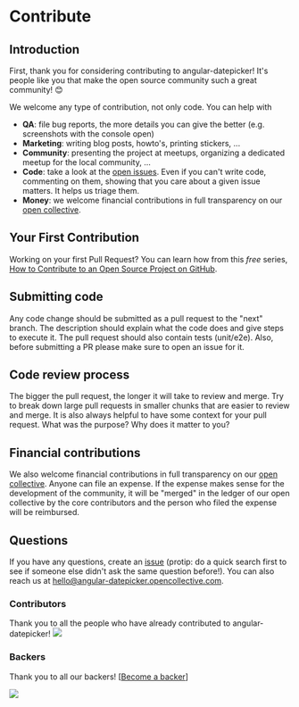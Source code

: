 # Contribute

## Introduction

First, thank you for considering contributing to angular-datepicker! It's people like you that make the open source community such a great community! 😊

We welcome any type of contribution, not only code. You can help with
- **QA**: file bug reports, the more details you can give the better (e.g. screenshots with the console open)
- **Marketing**: writing blog posts, howto's, printing stickers, ...
- **Community**: presenting the project at meetups, organizing a dedicated meetup for the local community, ...
- **Code**: take a look at the [open issues](issues). Even if you can't write code, commenting on them, showing that you care about a given issue matters. It helps us triage them.
- **Money**: we welcome financial contributions in full transparency on our [open collective](https://opencollective.com/angular-datepicker).

## Your First Contribution

Working on your first Pull Request? You can learn how from this *free* series, [How to Contribute to an Open Source Project on GitHub](https://app.egghead.io/playlists/how-to-contribute-to-an-open-source-project-on-github).

## Submitting code

Any code change should be submitted as a pull request to the "next" branch. The description should explain what the code does and give steps to execute it. The pull request should also contain tests (unit/e2e).
Also, before submitting a PR please make sure to open an issue for it.

## Code review process

The bigger the pull request, the longer it will take to review and merge. Try to break down large pull requests in smaller chunks that are easier to review and merge.
It is also always helpful to have some context for your pull request. What was the purpose? Why does it matter to you?

## Financial contributions

We also welcome financial contributions in full transparency on our [open collective](https://opencollective.com/angular-datepicker).
Anyone can file an expense. If the expense makes sense for the development of the community, it will be "merged" in the ledger of our open collective by the core contributors and the person who filed the expense will be reimbursed.

## Questions

If you have any questions, create an [issue](issue) (protip: do a quick search first to see if someone else didn't ask the same question before!).
You can also reach us at hello@angular-datepicker.opencollective.com.

### Contributors

Thank you to all the people who have already contributed to angular-datepicker!
<a href="graphs/contributors"><img src="https://opencollective.com/angular-datepicker/contributors.svg?width=890" /></a>


### Backers

Thank you to all our backers! [[Become a backer](https://opencollective.com/angular-datepicker#backer)]

<a href="https://opencollective.com/angular-datepicker#backers" target="_blank"><img src="https://opencollective.com/angular-datepicker/backers.svg?width=890"></a>
